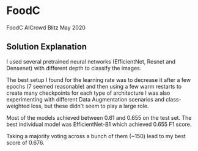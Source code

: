 # FoodC
FoodC AICrowd Blitz May 2020

## Solution Explanation

I used several pretrained neural networks (EfficientNet, Resnet and Densenet) with different depth to classify the images.

The best setup I found for the learning rate was to decrease it after a few epochs (7 seemed reasonable) and then using a few warm restarts to create many checkpoints for each type of architecture
I was also experimenting with different Data Augmentation scenarios and class-weighted loss, but these didn't seem to play a large role.

Most of the models achieved between 0.61 and 0.655 on the test set. The best individual model was EfficientNet-B1 which achieved 0.655 F1 score.

Taking a majority voting across a bunch of them (~150) lead to my best score of 0.676.